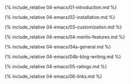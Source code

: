 {% include_relative 04-emacs/01-introduction.md %}

{% include_relative 04-emacs/02-installation.md %}

{% include_relative 04-emacs/03-customization.md %}

{% include_relative 04-emacs/04-merits-features.md %}

{% include_relative 04-emacs/04a-general.md %}

{% include_relative 04-emacs/04b-blog-writing.md %}

{% include_relative 04-emacs/05-ratings.md %}

{% include_relative 04-emacs/06-links.md %}
